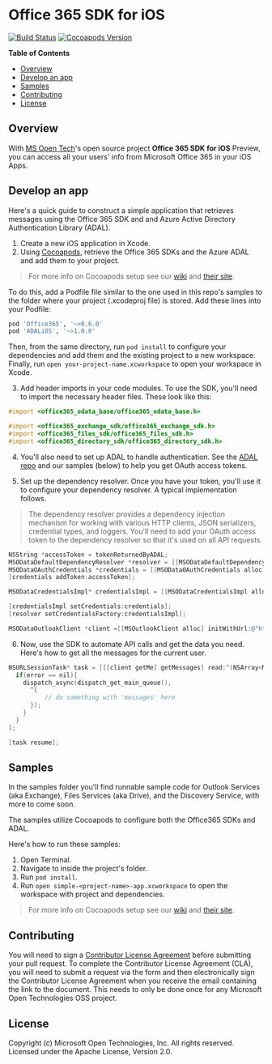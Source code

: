 # Office 365 SDK for iOS

[![Build Status](https://travis-ci.org/greathansen/Office-365-SDK-for-iOS.svg)](https://travis-ci.org/greathansen/Office-365-SDK-for-iOS)
[![Cocoapods Version](https://cocoapod-badges.herokuapp.com/v/Office365/badge.png)](http://cocoapods.org/?q=Office365)

**Table of Contents**

- [Overview](#overview)
- [Develop an app](#develop-an-app)
- [Samples](#samples)
- [Contributing](#contributing)
- [License](#license)

## Overview
With [MS Open Tech](http://msopentech.com)'s open source project **Office 365 SDK for iOS** Preview, you can access all your users' info from Microsoft Office 365 in your iOS Apps. 

## Develop an app
Here's a quick guide to construct a simple application that retrieves messages using the Office 365 SDK and and Azure Active Directory Authentication Library (ADAL).

1. Create a new iOS application in Xcode.
2. Using [Cocoapods](https://cocoapods.org), retrieve the Office 365 SDKs and the Azure ADAL and add them to your project.
  > For more info on Cocoapods setup see our [wiki](https://github.com/OfficeDev/Office-365-SDK-for-iOS/wiki/Cocoapods-Setup) and [their site](http://cocoapods.org).

  To do this, add a Podfile file similar to the one used in this repo's samples to the folder where your project (.xcodeproj file) is stored. Add these lines into your Podfile:
  ```Ruby
  pod 'Office365', '~>0.6.0'
  pod 'ADALiOS', '~>1.0.0'
  ```
  
  Then, from the same directory, run `pod install` to configure your dependencies and add them and the existing project to a new workspace.
  Finally, run `open your-project-name.xcworkspace` to open your workspace in Xcode.

3. Add header imports in your code modules.
  To use the SDK, you'll need to import the necessary header files. These look like this:

  ```Objective-C
  #import <office365_odata_base/office365_odata_base.h>
  
  #import <office365_exchange_sdk/office365_exchange_sdk.h>
  #import <office365_files_sdk/office365_files_sdk.h>
  #import <office365_directory_sdk/office365_directory_sdk.h>
  ```

4. You'll also need to set up ADAL to handle authentication. See the [ADAL repo](https://github.com/AzureAD/azure-activedirectory-library-for-objc) and our samples (below) to help you get OAuth access tokens.

5. Set up the dependency resolver.
  Once you have your token, you'll use it to configure your dependency resolver. A typical implementation follows.

  > The dependency resolver provides a dependency injection mechanism for working with various HTTP clients, JSON serializers, credential types, and loggers. You'll need to add your OAuth access token to the dependency resolver so that it's used on all API requests.

  ```Objective-C
  NSString *accessToken = tokenReturnedByADAL;
  MSODataDefaultDependencyResolver *resolver = [[MSODataDefaultDependencyResolver alloc] init];
  MSODataOAuthCredentials *credentials = [[MSODataOAuthCredentials alloc] init];
  [credentials addToken:accessToken];
  
  MSODataCredentialsImpl* credentialsImpl = [[MSODataCredentialsImpl alloc] init];
  
  [credentialsImpl setCredentials:credentials];
  [resolver setCredentialsFactory:credentialsImpl];
  
  MSODataOutlookClient *client =[[MSOutlookClient alloc] initWithUrl:@"https://outlook.office365.com/api/v1.0"       dependencyResolver:resolver];
  ```

6. Now, use the SDK to automate API calls and get the data you need.
  Here's how to get all the messages for the current user.

  ```Objective-C
  NSURLSessionTask* task = [[[client getMe] getMessages] read:^(NSArray<MSOutlookMessage> *messages, NSError *error) {
    if(error == nil){
      dispatch_async(dispatch_get_main_queue(),
        ^{
            // do something with 'messages' here
        });
      }
    }
  ];
  
  [task resume];
  ```

## Samples
In the samples folder you'll find runnable sample code for Outlook Services (aka Exchange), Files Services (aka Drive), and the Discovery Service, with more to come soon.

The samples utilize Cocoapods to configure both the Office365 SDKs and ADAL.

Here's how to run these samples:

1. Open Terminal.
2. Navigate to inside the project's folder.
3. Run `pod install`.
4. Run `open simple-<project-name>-app.xcworkspace` to open the workspace with project and dependencies.

> For more info on Cocoapods setup see our [wiki](https://github.com/OfficeDev/Office-365-SDK-for-iOS/wiki/Cocoapods-Setup) and [their site](http://cocoapods.org).

## Contributing
You will need to sign a [Contributor License Agreement](https://cla.msopentech.com/) before submitting your pull request. To complete the Contributor License Agreement (CLA), you will need to submit a request via the form and then electronically sign the Contributor License Agreement when you receive the email containing the link to the document. This needs to only be done once for any Microsoft Open Technologies OSS project.

## License
Copyright (c) Microsoft Open Technologies, Inc. All rights reserved. Licensed under the Apache License, Version 2.0.
